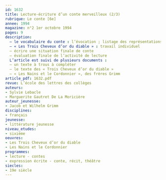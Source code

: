 ```yaml
---
id: 1632
title: Lecture-écriture d’un conte merveilleux (2/3)
rubrique: Le conte [6e]
annee: 1994
magazine: n°2 1er octobre 1994
pages: 9
description: 
  – le vocabulaire du conte : l’évocation ; listage des représentations ; bilan des représentations ; utilisation des représentations ; réinvestissement
  – « Les Trois Cheveux d’or du diable » : travail individuel
  – écrire une situation finale de conte
  – évaluation finale de l’activité de lecture
  L’article est suivi de plusieurs documents :
  – un texte à trous à compléter
  – le texte des « Trois Cheveux d’or du diable »
  – « Les Nains et le Cordonnier », des frères Grimm
article_pdf: 1632.pdf
revue: L’école des lettres des collèges
auteurs:
- Sylvie Lebacle
- Marguerite Gautret De La Moricière
auteur_jeunesse:
- Jacob et Wilhelm Grimm
disciplines:
- français
jeunesse:
- littérature jeunesse
niveau_etudes:
- sixième
oeuvres:
- Les Trois Cheveux d’or du diable
- Les Nains et le Cordonnier
programmes:
- lecture - contes
- expression écrite - conte, récit, théâtre
siecles:
- 19e siècle
---
```

